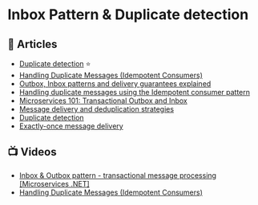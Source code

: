 # Inbox Pattern & Duplicate detection

## 📕 Articles
- [Duplicate detection](https://learn.microsoft.com/en-us/azure/service-bus-messaging/duplicate-detection) ⭐
- [Handling Duplicate Messages (Idempotent Consumers)](https://codeopinion.com/handling-duplicate-messages-idempotent-consumers/)
- [Outbox, Inbox patterns and delivery guarantees explained](https://event-driven.io/en/outbox_inbox_patterns_and_delivery_guarantees_explained/)
- [Handling duplicate messages using the Idempotent consumer pattern](https://chrisrichardson.net/post/microservices/patterns/2020/10/16/idempotent-consumer.html)
- [Microservices 101: Transactional Outbox and Inbox](https://softwaremill.com/microservices-101/)
- [Message delivery and deduplication strategies](https://softwaremill.com/message-delivery-and-deduplication-strategies/)
- [Duplicate detection](https://learn.microsoft.com/en-us/azure/service-bus-messaging/duplicate-detection)
- [Exactly-once message delivery](https://exactly-once.github.io/posts/exactly-once-delivery/)

## 📺 Videos
- [Inbox & Outbox pattern - transactional message processing [Microservices .NET]](https://www.youtube.com/watch?v=ebyR5RPKciw)
- [Handling Duplicate Messages (Idempotent Consumers)](https://www.youtube.com/watch?v=xeBY8fCWfvU)